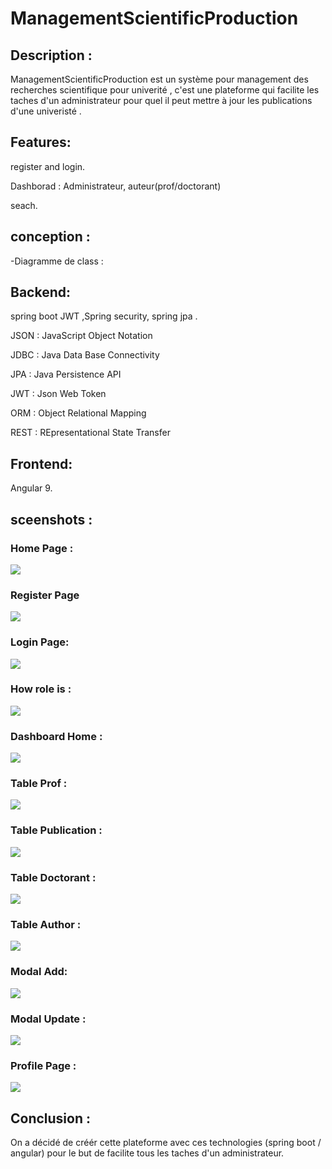 # ManagementScientificProduction

## Description : 

ManagementScientificProduction est un système pour management des recherches scientifique pour univerité , c'est une plateforme qui facilite les taches d'un  administrateur 
pour quel il peut  mettre à jour les publications d'une  univeristé .


## Features:
register and login.

Dashborad : Administrateur, auteur(prof/doctorant)

seach.

## conception : 
-Diagramme de class :


## Backend:
spring boot JWT ,Spring  security, spring jpa  .


JSON : JavaScript Object Notation

JDBC : Java Data Base Connectivity

JPA : Java Persistence API

JWT : Json Web Token

ORM : Object Relational Mapping

REST : REpresentational State Transfer




## Frontend:
Angular 9.

## sceenshots : 
### Home Page :
<img src="https://github.com/sokainadaabal/researchScientific/blob/main/home.png"></img> 
### Register Page
<img src="https://github.com/sokainadaabal/researchScientific/blob/main/inscreption.png"></img> 
### Login Page:
<img src="https://github.com/sokainadaabal/researchScientific/blob/main/login.png"></img> 
### How role is :
<img src="https://github.com/sokainadaabal/researchScientific/blob/main/connectwithrole.png"></img> 
### Dashboard Home :
<img src="https://github.com/sokainadaabal/researchScientific/blob/main/dashbordhome.png"></img> 
### Table Prof : 
<img src="https://github.com/sokainadaabal/researchScientific/blob/main/prof.png"></img> 
### Table Publication :
<img src="https://github.com/sokainadaabal/researchScientific/blob/main/publication.png"></img> 
### Table Doctorant : 
<img src="https://github.com/sokainadaabal/researchScientific/blob/main/doctorant.png"></img> 
### Table Author :
<img src="https://github.com/sokainadaabal/researchScientific/blob/main/actor.png"></img> 
### Modal Add:
<img src="https://github.com/sokainadaabal/researchScientific/blob/main/add.png"></img> 
### Modal Update : 
<img src="https://github.com/sokainadaabal/researchScientific/blob/main/update.png"></img> 
### Profile Page : 
<img src="https://github.com/sokainadaabal/researchScientific/blob/main/profile.png"></img> 

## Conclusion :
 On a décidé de créér cette plateforme avec ces technologies (spring boot / angular)  pour le but de facilite tous les taches d'un administrateur.
 
